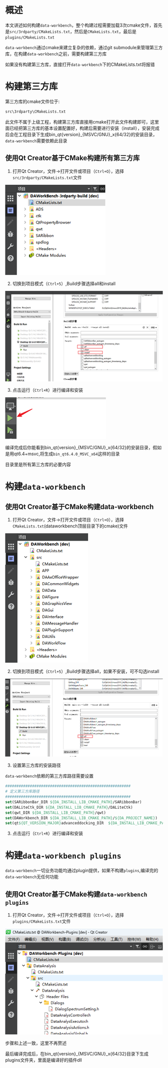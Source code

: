 # 概述

本文讲述如何构建`data-workbench`，整个构建过程需要加载3次cmake文件，首先是`src/3rdparty/CMakeLists.txt`，然后是`CMakeLists.txt`，最后是`plugins/CMakeLists.txt`

`data-workbench`通过cmake来建立复杂的依赖，通过git submodule来管理第三方库，在构建`data-workbench`之前，需要构建第三方库

如果没有构建第三方库，直接打开`data-workbench`下的CMakeLists.txt将报错

# 构建第三方库

第三方库的cmake文件位于:

```txt
src\3rdparty\CMakeLists.txt
```

此文件不属于上级工程，构建第三方库直接用cmake打开此文件构建即可，这里面已经把第三方库的基本设置配置好，构建后需要进行安装（install），安装完成后会在工程目录下生成bin_qt{version}_{MSVC/GNU}_x{64/32}的安装目录，`data-workbench`需要依赖此目录

## 使用Qt Creator基于CMake构建所有第三方库

1. 打开Qt Creator，文件->打开文件或项目（`Ctrl+O`），选择`src/3rdparty/CMakeLists.txt`文件

![](./PIC/build-3rdparty-cmake-qtc-01.png)

2. 切换到项目模式（`Ctrl+5`）,Build步骤选择all和install

![](./PIC/build-3rdparty-cmake-qtc-02.png)

3. 点击运行（`Ctrl+R`）进行编译和安装

![](./PIC/build-3rdparty-cmake-qtc-03.png)

编译完成后你能看到bin_qt{version}_{MSVC/GNU}_x{64/32}的安装目录，假如是用qt6.4+msvc,将生成`bin_qt6.4.0_MSVC_x64`这样的目录

目录里是所有第三方库的必要内容

# 构建`data-workbench`

## 使用Qt Creator基于CMake构建data-workbench

1. 打开Qt Creator，文件->打开文件或项目（`Ctrl+O`），选择`CMakeLists.txt`(dataworkbench顶层目录下的cmake)文件

![](./PIC/build-daworkbench-cmake-qtc-01.png)

2. 切换到项目模式（`Ctrl+5`）,Build步骤选择all，如果不安装，可不勾选install

![](./PIC/build-daworkbench-cmake-qtc-02.png)

3. 设置第三方库的安装路径

`data-workbench`依赖的第三方库路径需要设置

```cmake
########################################################
# 定义第三方库路径
########################################################
set(SARibbonBar_DIR ${DA_INSTALL_LIB_CMAKE_PATH}/SARibbonBar)
set(DALiteCtk_DIR ${DA_INSTALL_LIB_CMAKE_PATH}/DALiteCtk)
set(qwt_DIR ${DA_INSTALL_LIB_CMAKE_PATH}/qwt)
set(DAWorkbench_DIR ${DA_INSTALL_LIB_CMAKE_PATH}/${DA_PROJECT_NAME})
set(qt${QT_VERSION_MAJOR}advanceddocking_DIR  ${DA_INSTALL_LIB_CMAKE_PATH}/qt${QT_VERSION_MAJOR}advanceddocking)
```

3. 点击运行（`Ctrl+R`）进行编译和安装

# 构建`data-workbench plugins`

`data-workbench`一切业务功能均通过plugin提供，如果不构建`plugins`,编译完的`data-workbench`无任何功能

## 使用Qt Creator基于CMake构建`data-workbench plugins`

1. 打开Qt Creator，文件->打开文件或项目（`Ctrl+O`），选择`plugins/CMakeLists.txt`文件

![](./PIC/build-daworkbenchplugins-cmake-qtc-01.png)

步骤和上述一致，这里不再赘述

最后编译完成后，在bin_qt{version}_{MSVC/GNU}_x{64/32}目录下生成plugins文件夹，里面是编译好的插件dll